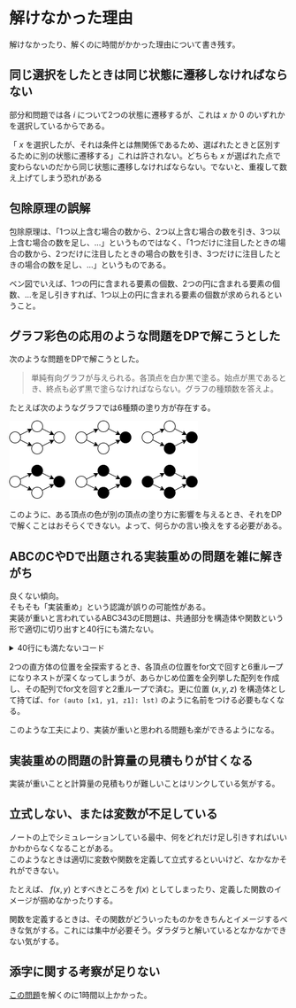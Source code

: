 # 解けなかった理由

解けなかったり、解くのに時間がかかった理由について書き残す。

## 同じ選択をしたときは同じ状態に遷移しなければならない

部分和問題では各 $i$ について2つの状態に遷移するが、これは $x$ か $0$ のいずれかを選択しているからである。  

「 $x$ を選択したが、それは条件とは無関係であるため、選ばれたときと区別するために別の状態に遷移する」これは許されない。どちらも $x$ が選ばれた点で変わらないのだから同じ状態に遷移しなければならない。でないと、重複して数え上げてしまう恐れがある

## 包除原理の誤解

包除原理は、「1つ以上含む場合の数から、2つ以上含む場合の数を引き、3つ以上含む場合の数を足し、...」というものではなく、「1つだけに注目したときの場合の数から、2つだけに注目したときの場合の数を引き、3つだけに注目したときの場合の数を足し、...」というものである。  

ベン図でいえば、1つの円に含まれる要素の個数、2つの円に含まれる要素の個数、...を足し引きすれば、1つ以上の円に含まれる要素の個数が求められるということ。

## グラフ彩色の応用のような問題をDPで解こうとした

次のような問題をDPで解こうとした。

> 単純有向グラフが与えられる。各頂点を白か黒で塗る。始点が黒であるとき、終点も必ず黒で塗らなければならない。グラフの種類数を答えよ。

たとえば次のようなグラフでは6種類の塗り方が存在する。

![](./images/93e245e8-12b2-4409-b005-2740081235a7.png)

このように、ある頂点の色が別の頂点の塗り方に影響を与えるとき、それをDPで解くことはおそらくできない。よって、何らかの言い換えをする必要がある。

## ABCのCやDで出題される実装重めの問題を雑に解きがち

良くない傾向。  
そもそも「実装重め」という認識が誤りの可能性がある。  
実装が重いと言われているABC343のE問題は、共通部分を構造体や関数という形で適切に切り出すと40行にも満たない。

<details>
<summary>40行にも満たないコード</summary>

```cpp
struct Cube {
  int a, b, c;
  Cube(int a, int b, int c) : a(a), b(b), c(c) {}
  int count(Cube x, Cube y) {
    int _a = max(0, (min({a, x.a, y.a}) + 7) - max({a, x.a, y.a}));
    int _b = max(0, (min({b, x.b, y.b}) + 7) - max({b, x.b, y.b}));
    int _c = max(0, (min({c, x.c, y.c}) + 7) - max({c, x.c, y.c}));
    return _a * _b * _c;
  }
  int count(Cube x) { return count(x, x); }
  void print() { cout << a << " " << b << " " << c << endl; }
};

void solve() {
  int V1, V2, V3;
  cin >> V1 >> V2 >> V3;
  vector<Cube> lst;
  repic(i, -7, 7) repic(j, -7, 7) repic(k, -7, 7) {
    lst.push_back(Cube(i, j, k));
  }
  for (auto c2 : lst) {
    for (auto c3 : lst) {
      Cube c1(0, 0, 0);
      int v3 = c1.count(c2, c3);
      int v2 = c1.count(c2) + c2.count(c3) + c3.count(c1) - v3 * 3;
      int v1 = 7 * 7 * 7 * 3 - v2 * 2 - v3 * 3;
      if (v1 == V1 && v2 == V2 && v3 == V3) {
        cout << "Yes" << endl;
        c1.print(), c2.print(), c3.print();
        return;
      }
    }
  }
  cout << "No" << endl;
}
```
</details>

2つの直方体の位置を全探索するとき、各頂点の位置をfor文で回すと6重ループになりネストが深くなってしまうが、あらかじめ位置を全列挙した配列を作成し、その配列でfor文を回すと2重ループで済む。更に位置 $(x,y,z)$ を構造体として持てば、`for (auto [x1, y1, z1]: lst)` のように名前をつける必要もなくなる。

このような工夫により、実装が重いと思われる問題も楽ができるようになる。

## 実装重めの問題の計算量の見積もりが甘くなる

実装が重いことと計算量の見積もりが難しいことはリンクしている気がする。  

## 立式しない、または変数が不足している

ノートの上でシミュレーションしている最中、何をどれだけ足し引きすればいいかわからなくなることがある。  
このようなときは適切に変数や関数を定義して立式するといいけど、なかなかそれができない。  

たとえば、 $f(x, y)$ とすべきところを $f(x)$ としてしまったり、定義した関数のイメージが掴めなかったりする。  

関数を定義するときは、その関数がどういったものかをきちんとイメージするべきな気がする。これには集中が必要そう。ダラダラと解いているとなかなかできない気がする。

## 添字に関する考察が足りない

[この問題](https://atcoder.jp/contests/abc305/tasks/abc305_d)を解くのに1時間以上かかった。
